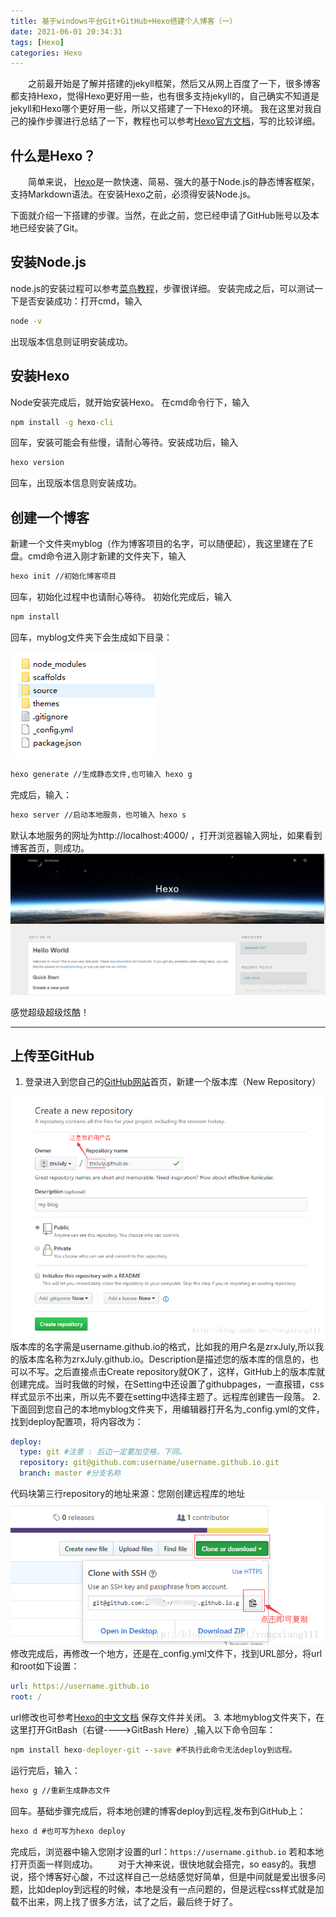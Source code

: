 ```yaml
---
title: 基于windows平台Git+GitHub+Hexo搭建个人博客（一）
date: 2021-06-01 20:34:31
tags: [Hexo]
categories: Hexo
---
```

&emsp;&emsp;之前最开始是了解并搭建的jekyll框架，然后又从网上百度了一下，很多博客都支持Hexo，觉得Hexo更好用一些，也有很多支持jekyll的，自己确实不知道是jekyll和Hexo哪个更好用一些，所以又搭建了一下Hexo的环境。
我在这里对我自己的操作步骤进行总结了一下，教程也可以参考[Hexo官方文档](https://hexo.io/docs/)，写的比较详细。
## 什么是Hexo？
&emsp;&emsp;简单来说， [Hexo](https://hexo.io/)是一款快速、简易、强大的基于Node.js的静态博客框架，支持Markdown语法。在安装Hexo之前，必须得安装Node.js。  

下面就介绍一下搭建的步骤。当然，在此之前，您已经申请了GitHub账号以及本地已经安装了Git。
<!-- more -->
## 安装Node.js
node.js的安装过程可以参考[菜鸟教程](http://www.runoob.com/nodejs/nodejs-install-setup.html)，步骤很详细。
安装完成之后，可以测试一下是否安装成功：打开cmd，输入

```cmd
node -v
```
出现版本信息则证明安装成功。
## 安装Hexo
Node安装完成后，就开始安装Hexo。
在cmd命令行下，输入

```cmd
npm install -g hexo-cli
```
回车，安装可能会有些慢，请耐心等待。安装成功后，输入

```cmd
hexo version
```
回车，出现版本信息则安装成功。
## 创建一个博客
新建一个文件夹myblog（作为博客项目的名字，可以随便起），我这里建在了E盘。cmd命令进入刚才新建的文件夹下，输入

```cmd
hexo init //初始化博客项目
```
回车，初始化过程中也请耐心等待。
初始化完成后，输入

```cmd
npm install
```
回车，myblog文件夹下会生成如下目录：

![博客目录](blog-build-hexo-1/20170921114606778.png)
```cmd
hexo generate //生成静态文件,也可输入 hexo g
```
完成后，输入：

```cmd
hexo server //启动本地服务，也可输入 hexo s
```
默认本地服务的网址为http://localhost:4000/ ，打开浏览器输入网址，如果看到博客首页，则成功。
![blog首页](blog-build-hexo-1/20170920131600210.png)

感觉超级超级炫酷！

-----------------------------
## 上传至GitHub

 1. 登录进入到您自己的[GitHub网站](https://github.com/)首页，新建一个版本库（New Repository）

 ![newRepository](blog-build-hexo-1/20170921112318924.png)
版本库的名字需是username.github.io的格式，比如我的用户名是zrxJuly,所以我的版本库名称为zrxJuly.github.io。Description是描述您的版本库的信息的，也可以不写。之后直接点击Create repository就OK了，这样，GitHub上的版本库就创建完成。当时我做的时候，在Setting中还设置了githubpages，一直报错，css样式显示不出来，所以先不要在setting中选择主题了。远程库创建告一段落。
 2. 下面回到您自己的本地myblog文件夹下，用编辑器打开名为_config.yml的文件，找到deploy配置项，将内容改为：

```yml
deploy:
  type: git #注意 : 后边一定要加空格，下同。 
  repository: git@github.com:username/username.github.io.git
  branch: master #分支名称
```
代码块第三行repository的地址来源：您刚创建远程库的地址
![repository url](blog-build-hexo-1/20170921115827552.png)
修改完成后，再修改一个地方，还是在_config.yml文件下，找到URL部分，将url和root如下设置：

```yml
url: https://username.github.io 
root: /
```
url修改也可参考[Hexo的中文文档](https://hexo.io/zh-cn/docs/configuration.html)
保存文件并关闭。
3. 本地myblog文件夹下，在这里打开GitBash（右键---->GitBash Here）,输入以下命令回车：


```cmd
npm install hexo-deployer-git --save #不执行此命令无法deploy到远程。
```
运行完后，输入：

```cmd
hexo g //重新生成静态文件
```
回车。基础步骤完成后，将本地创建的博客deploy到远程,发布到GitHub上：

```cmd
hexo d #也可写为hexo deploy
```
完成后，浏览器中输入您刚才设置的url：`https://username.github.io` 若和本地打开页面一样则成功。
&emsp;&emsp;对于大神来说，很快地就会搭完，so easy的。我想说，搭个博客好心酸，不过这样自己一总结感觉好简单，但是中间就是爱出很多问题，比如deploy到远程的时候，本地是没有一点问题的，但是远程css样式就是加载不出来，网上找了很多方法，试了之后，最后终于好了。

